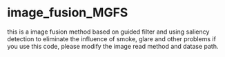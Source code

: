 # image_fusion_MGFS
this is a image fusion method based on guided filter and using saliency detection to eliminate the influence of smoke, glare and other problems
if you use this code, please modify the image read method and datase path.
